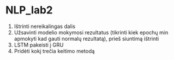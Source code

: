 # NLP_lab2

1) Ištrinti nereikalingas dalis
2) Užsavinti modelio mokymosi rezultatus (tikrinti kiek epochų min apmokyti kad gauti normalų rezultatą), prieš siuntimą ištrinti
3) LSTM pakeisti į GRU
4) Pridėti kokį trečia keitimo metodą
